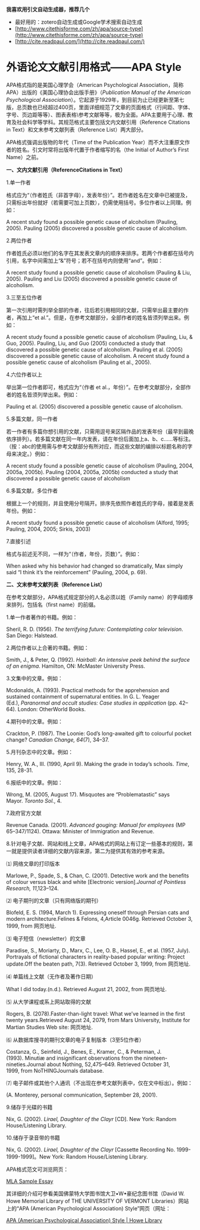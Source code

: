 **我喜欢用引文自动生成器，推荐几个**

- 最好用的：zotero自动生成或Google学术搜索自动生成
- [](https://link.zhihu.com/?target=http%3A//www.citethisforme.com/zh/apa/source-type)[http://www.citethisforme.com/zh/apa/source-type](http://www.citethisforme.com/zh/apa/source-type)
- [](https://link.zhihu.com/?target=http%3A//cite.readpaul.com/)[http://cite.readpaul.com/](http://cite.readpaul.com/)

# **外语论文文献引用格式——APA Style**

APA格式指的是美国心理学会（American Psychological Association，简称APA）出版的《美国心理协会出版手册》（_Publication Manual of the American Psychological Association_）。它起源于1929年，到目前为止已经更新至第七版，总页数也已经超过400页，里面详细规范了文章的页面格式（行间距、字体、字号、页边距等等）、图表表格\参考文献等等，极为全面。APA主要用于心理、教育及社会科学等学科。其规范格式主要包括文内文献引用（Reference Citations in Text）和文末参考文献列表（Reference List）两大部分。

APA格式强调出版物的年代（Time of the Publication Year）而不大注重原文作者的姓名。引文时常将出版年代置于作者缩写的名（the Initial of Author’s First Name）之前。

**一、文内文献引用（**ReferenceCitations in Text**）**

1.单一作者

格式应为“（作者姓氏（非首字母），发表年份）”。若作者姓名在文章中已被提及，只需标出年份就好（若需要可加上页数），仍需使用括号。多位作者以上同理。例如：

A recent study found a possible genetic cause of alcoholism (Pauling, 2005). Pauling (2005) discovered a possible genetic cause of alcoholism.

2.两位作者

作者姓氏必须以他们的名字在其发表文章内的顺序来排序。若两个作者都在括号内引用，名字中间需加上“&”符号；若不在括号内则使用“and”。例如：

A recent study found a possible genetic cause of alcoholism (Pauling & Liu, 2005). Pauling and Liu (2005) discovered a possible genetic cause of alcoholism.

3.三至五位作者

第一次引用时需列举全部的作者，往后若引用相同的文献，只需举出最主要的作者，再加上“et al.”。但是，在参考文献部分，全部作者的姓名皆须列举出来。例如：

A recent study found a possible genetic cause of alcoholism (Pauling, Liu, & Guo, 2005). Pauling, Liu, and Guo (2005) conducted a study that discovered a possible genetic cause of alcoholism. Pauling et al. (2005) discovered a possible genetic cause of alcoholism. A recent study found a possible genetic cause of alcoholism (Pauling et al., 2005).

4.六位作者以上

举出第一位作者即可，格式应为“（作者 et al.，年份）”。在参考文献部分，全部作者的姓名皆须列举出来。例如：

Pauling et al. (2005) discovered a possible genetic cause of alcoholism.

5.多篇文献，同一作者

若一作者有多篇你想引用的文献，只需用逗号来区隔作品的发表年份（最早到最晚依序排列）。若多篇文献在同一年内发表，请在年份后面加上a、b、c……等标注。（按：abc的使用需与参考文献部分有所对应，而这些文献的编排以标题名称的字母来决定。）例如：

A recent study found a possible genetic cause of alcoholism (Pauling, 2004, 2005a, 2005b). Pauling (2004, 2005a, 2005b) conducted a study that discovered a possible genetic cause of alcoholism

6.多篇文献，多位作者

根据上一个的规则，并且使用分号隔开。排序先依照作者姓氏的字母，接着是发表年份。例如：

A recent study found a possible genetic cause of alcoholism (Alford, 1995; Pauling, 2004, 2005; Sirkis, 2003)

7.直接引述

格式与前述无不同，一样为“（作者，年份，页数）”。例如：

When asked why his behavior had changed so dramatically, Max simply said “I think it’s the reinforcement” (Pauling, 2004, p. 69).

**二、文末参考文献列表（**Reference List**）**

在参考文献部分，APA格式规定部分的人名必须以姓（Family name）的字母顺序来排列，包括名（first name）的前缀。

1.单一作者著作的书籍。例如：

Sheril, R. D. (1956). _The terrifying future: Contemplating color television_. San Diego: Halstead.

2.两位作者以上合著的书籍。例如：

Smith, J., & Peter, Q. (1992). _Hairball: An intensive peek behind the surface of an enigma_. Hamilton, ON: McMaster University Press.

3.文集中的文章。例如：

Mcdonalds, A. (1993). Practical methods for the apprehension and sustained containment of supernatural entities. In G. L. Yeager (Ed.), _Paranormal and occult studies: Case studies in application_ (pp. 42–64). London: OtherWorld Books.

4.期刊中的文章。例如：

Crackton, P. (1987). The Loonie: God’s long-awaited gift to colourful pocket change? _Canadian Change, 64_(7), 34–37.

5.月刊杂志中的文章。例如：

Henry, W. A., III. (1990, April 9). Making the grade in today’s schools. _Time_, 135, 28-31.

6.报纸中的文章。例如：

Wrong, M. (2005, August 17). Misquotes are “Problematastic” says Mayor. _Toronto Sol._, 4.

7.政府官方文献

Revenue Canada. (2001). _Advanced gouging: Manual for employees_ (MP 65–347/1124). Ottawa: Minister of Immigration and Revenue.

8.针对电子文献、网站和线上文章，APA格式的网站上有订定一些基本的规则，第一就是提供读者详细的文献内容来源，第二为提供其有效的参考来源。

⑴ 网络文章的打印版本

Marlowe, P., Spade, S., & Chan, C. (2001). Detective work and the benefits of colour versus black and white [Electronic version]._Journal of Pointless Research, 11_,123–124.

⑵ 电子期刊的文章（只有网络版的期刊）

Blofeld, E. S. (1994, March 1). Expressing oneself through Persian cats and modern architecture.Felines & Felons, 4,Article 0046g. Retrieved October 3, 1999, from 网页地址.

⑶ 电子短信（newsletter）的文章

Paradise, S., Moriarty, D., Marx, C., Lee, O. B., Hassel, E., et al. (1957, July). Portrayals of fictional characters in reality-based popular writing: Project update.Off the beaten path, 7(3). Retrieved October 3, 1999, from 网页地址.

⑷ 单篇线上文献（无作者及著作日期）

What I did today.(n.d.). Retrieved August 21, 2002, from 网页地址.

⑸ 从大学课程或系上网站取得的文献

Rogers, B. (2078).Faster-than-light travel: What we’ve learned in the first twenty years.Retrieved August 24, 2079, from Mars University, Institute for Martian Studies Web site: 网页地址.

⑹ 从数据库搜寻的期刊文章的电子复制版本（3至5位作者）

Costanza, G., Seinfeld, J., Benes, E., Kramer, C., & Peterman, J. (1993). Minutiæ and insignificant observations from the nineteen-nineties.Journal about Nothing, 52,475–649. Retrieved October 31, 1999, from NoTHINGJournals database.

⑺ 电子邮件或其他个人通讯（不出现在参考文献列表中，仅在文中标出）。例如：

(A. Monterey, personal communication, September 28, 2001).

9.储存于光碟的书籍

Nix, G. (2002). _Lirael, Daughter of the Clayr_ [CD]. New York: Random House/Listening Library.

10.储存于录音带的书籍

Nix, G. (2002). _Lirael, Daughter of the Clayr_ [Cassette Recording No. 1999-1999-1999]。New York: Random House/Listening Library.

APA格式范文可浏览网页：

[MLA Sample Essay](https://cl.ly/1H3f102r0w10)

其详细的介绍可参看美国佛蒙特大学图书馆大卫•W•豪纪念图书馆（David W. Howe Memorial Library of THE UNIVERSITY OF VERMONT Libraries）网站上的“APA (American Psychological Association) Style”网页（网址：

[APA (American Psychological Association) Style | Howe Library](http://library.uvm.edu/research/citations_style_guides_and_information_management/apa_style)